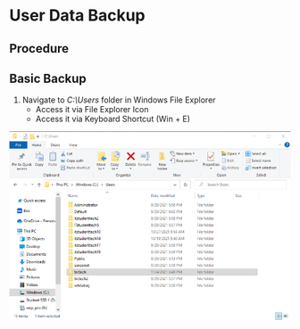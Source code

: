 # User Data Backup

## Procedure

## Basic Backup
1. Navigate to *C:\Users* folder in Windows File Explorer
    * Access it via File Explorer Icon
    * Access it via Keyboard Shortcut (Win + E)

![Alt text](img/backups/c_users_1.png "Windows")